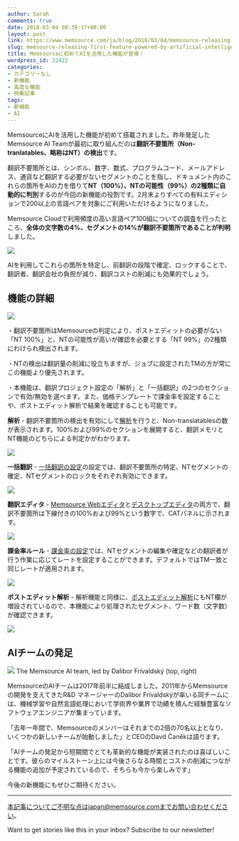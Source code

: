 ```yaml
---
author: Sarah
comments: true
date: 2018-03-04 00:39:17+00:00
layout: post
link: https://www.memsource.com/ja/blog/2018/03/04/memsource-releasing-first-feature-powered-by-artificial-intelligence-jp/
slug: memsource-releasing-first-feature-powered-by-artificial-intelligence-jp
title: Memsourceに初めてAIを活用した機能が登場！
wordpress_id: 22422
categories:
- カテゴリーなし
- 新機能
- 高度な機能
- 特集記事
tags:
- 新機能
- AI
---
```






MemsourceにAIを活用した機能が初めて搭載されました。昨年発足したMemsource AI Teamが最初に取り組んだのは**翻訳不要箇所（Non-tranlatables、略称はNT）の検出**です。





翻訳不要箇所とは、シンボル、数字、数式、プログラムコード、メールアドレス、通貨など翻訳する必要がないセグメントのことを指し、ドキュメント内のこれらの箇所をAIの力を借りて**NT（100%）、NTの可能性（99%）の2種類に自動的に判別**するのが今回の新機能の役割です。2月末よりすべての有料エディションで200以上の言語ペアを対象にご利用いただけるようになりました。



<!-- more -->



Memsource Cloudで利用頻度の高い言語ペア100組についての調査を行ったところ、**全体の文字数の4%、セグメントの14%が翻訳不要箇所であることが判明**しました。



[![](https://www.memsource.com/wp-content/uploads/2018/01/Non-translatable-pie-graph.png)](https://www.memsource.com/wp-content/uploads/2018/01/Non-translatable-pie-graph.png)



AIを利用してこれらの箇所を特定し、前翻訳の段階で確定、ロックすることで、翻訳者、翻訳会社の負担が減り、翻訳コストの削減にも効果的でしょう。




## 機能の詳細


[![](https://www.memsource.com/wp-content/uploads/2018/01/AI-Non-translatables-Workbench-numbers.png)](https://www.memsource.com/wp-content/uploads/2018/01/AI-Non-translatables-Workbench-numbers.png)



・翻訳不要箇所はMemsourceの判定により、ポストエディットの必要がない「NT 100%」と、NTの可能性が高いが確認を必要とする「NT 99%」の2種類にわけられ検出されます。





・NTの検出は翻訳量の削減に役立ちますが、ジョブに設定されたTMの方が常にこの機能より優先されます。





・本機能は、翻訳プロジェクト設定の「解析」と「一括翻訳」の2つのセクションで有効/無効を選べます。また、価格テンプレートで課金率を設定することや、ポストエディット解析で結果を確認することも可能です。





**解析** - 翻訳不要箇所の検出を有効にして[解析](https://wiki.memsource.com/wiki/Memsource_Cloud_User_Manual#Analyze)を行うと、Non-translatablesの数が表示されます。100%および99%のセクションを展開すると、翻訳メモリとNT機能のどちらによる判定かがわかります。



[![](https://www.memsource.com/wp-content/uploads/2018/01/AI-NTs_Default_Analysis.png)](https://www.memsource.com/wp-content/uploads/2018/01/AI-NTs_Default_Analysis.png)



**一括翻訳** - [一括翻訳の設定](https://wiki.memsource.com/wiki/Memsource_Cloud_User_Manual#Pre-translate)の設定では、翻訳不要箇所の特定、NTセグメントの確定、NTセグメントのロックをそれぞれ有効にできます。



[![](https://www.memsource.com/wp-content/uploads/2018/01/AI-NTs_PreTranslate_Settings-e1517299371288.png)](https://www.memsource.com/wp-content/uploads/2018/01/AI-NTs_PreTranslate_Settings-e1517299371288.png)



**翻訳エディタ** - [Memsource Webエディタ](https://wiki.memsource.com/wiki/Memsource_Web_Editor_User_Manual#CAT_Pane)と[デスクトップエディタ](https://www.memsource.com/download/)の両方で、翻訳不要箇所は下線付きの100%および99%という数字で、CATパネルに示されます。



[![](https://www.memsource.com/wp-content/uploads/2018/01/AI-Non-translatables-Workbench.png)](https://www.memsource.com/wp-content/uploads/2018/01/AI-Non-translatables-Workbench.png)



**課金率ルール** - [課金率の設定](https://wiki.memsource.com/wiki/Translation_Discount_Scheme)では、NTセグメントの編集や確定などの翻訳者が行う作業に応じてレートを設定することができます。デフォルトではTM一致と同じレートが適用されます。



[![](https://www.memsource.com/wp-content/uploads/2018/03/Net-rate-schemes-NTs.png)](https://www.memsource.com/wp-content/uploads/2018/03/Net-rate-schemes-NTs.png)



**ポストエディット解析** - 解析機能と同様に、[ポストエディット解析](https://wiki.memsource.com/wiki/Post-editing_Analysis)にもNT欄が増設されているので、本機能により処理されたセグメント、ワード数（文字数）が確認できます。



[![](https://www.memsource.com/wp-content/uploads/2018/01/AI-NTs_Post-Editing_analysis.png)](https://www.memsource.com/wp-content/uploads/2018/01/AI-NTs_Post-Editing_analysis.png)


## AIチームの発足


[![](https://www.memsource.com/wp-content/uploads/2018/01/AI-Team.jpg)](https://www.memsource.com/wp-content/uploads/2018/01/AI-Team.jpg) The Memsource AI team, led by Dalibor Frívaldský (top, right)



MemsourceのAIチームは2017年前半に結成しました。2011年からMemsourceの開発を支えてきたR&D マネージャーのDalibor Frívaldskýが率いる同チームには、機械学習や自然言語処理において学術界や業界で功績を積んだ経験豊富なソフトウェアエンジニアが集まっています。





「去年一年間で、Memsourceのメンバーはそれまでの2倍の70名以上となり、いくつかの新しいチームが始動しました」とCEOのDavd Čaněkは語ります。





「AIチームの発足から短期間でとても革新的な機能が実装されたのは喜ばしいことです。彼らのマイルストーン上には今後さらなる時間とコストの削減につながる機能の追加が予定されているので、そちらも今から楽しみです」





今後の新機能にもぜひご期待ください。



---



本記事についてご不明な点はjapan@memsource.comまでお問い合わせください。














Want to get stories like this in your inbox? Subscribe to our newsletter!












